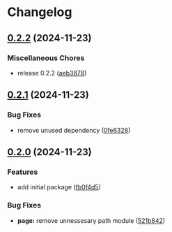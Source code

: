 # Changelog

## [0.2.2](https://github.com/JonDotsoy/condition.js/compare/condition-v0.2.1...condition-v0.2.2) (2024-11-23)


### Miscellaneous Chores

* release 0.2.2 ([aeb3878](https://github.com/JonDotsoy/condition.js/commit/aeb38789ef08f3fb171dfe869e4768c892e14d97))

## [0.2.1](https://github.com/JonDotsoy/condition.js/compare/condition-v0.2.0...condition-v0.2.1) (2024-11-23)


### Bug Fixes

* remove unused dependency ([0fe6328](https://github.com/JonDotsoy/condition.js/commit/0fe6328ffe7bf396365448aa9633c026f0010149))

## [0.2.0](https://github.com/JonDotsoy/condition.js/compare/condition-v0.1.3...condition-v0.2.0) (2024-11-23)


### Features

* add initial package ([fb0f4d5](https://github.com/JonDotsoy/condition.js/commit/fb0f4d57de4fc17b2553bd253a340b6a983c7c90))


### Bug Fixes

* **page:** remove unnessesary path module ([521b842](https://github.com/JonDotsoy/condition.js/commit/521b84299530f838848473de801008bf8a141650))
